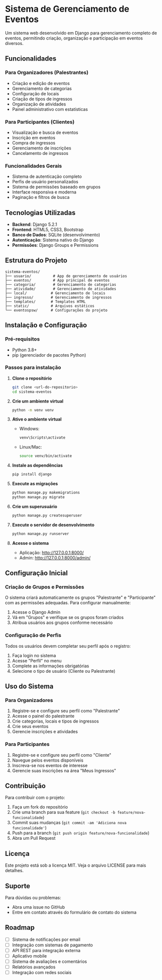 # Sistema de Gerenciamento de Eventos

Um sistema web desenvolvido em Django para gerenciamento completo de eventos, permitindo criação, organização e participação em eventos diversos.

## Funcionalidades

### Para Organizadores (Palestrantes)
- Criação e edição de eventos
- Gerenciamento de categorias
- Configuração de locais
- Criação de tipos de ingressos
- Organização de atividades
- Painel administrativo com estatísticas

### Para Participantes (Clientes)
- Visualização e busca de eventos
- Inscrição em eventos
- Compra de ingressos
- Gerenciamento de inscrições
- Cancelamento de ingressos

### Funcionalidades Gerais
- Sistema de autenticação completo
- Perfis de usuário personalizados
- Sistema de permissões baseado em grupos
- Interface responsiva e moderna
- Paginação e filtros de busca

## Tecnologias Utilizadas

- **Backend**: Django 5.2.1
- **Frontend**: HTML5, CSS3, Bootstrap
- **Banco de Dados**: SQLite (desenvolvimento)
- **Autenticação**: Sistema nativo do Django
- **Permissões**: Django Groups e Permissions

## Estrutura do Projeto

```
sistema-eventos/
├── usuario/          # App de gerenciamento de usuários
├── eventos/          # App principal de eventos
├── categoria/        # Gerenciamento de categorias
├── atividade/        # Gerenciamento de atividades
├── local/           # Gerenciamento de locais
├── ingresso/        # Gerenciamento de ingressos
├── templates/       # Templates HTML
├── static/          # Arquivos estáticos
└── eventospsw/      # Configurações do projeto
```

## Instalação e Configuração

### Pré-requisitos
- Python 3.8+
- pip (gerenciador de pacotes Python)

### Passos para instalação

1. **Clone o repositório**
   ```bash
   git clone <url-do-repositorio>
   cd sistema-eventos
   ```

2. **Crie um ambiente virtual**
   ```bash
   python -m venv venv
   ```

3. **Ative o ambiente virtual**
   - Windows:
     ```bash
     venv\Scripts\activate
     ```
   - Linux/Mac:
     ```bash
     source venv/bin/activate
     ```

4. **Instale as dependências**
   ```bash
   pip install django
   ```

5. **Execute as migrações**
   ```bash
   python manage.py makemigrations
   python manage.py migrate
   ```

6. **Crie um superusuário**
   ```bash
   python manage.py createsuperuser
   ```

7. **Execute o servidor de desenvolvimento**
   ```bash
   python manage.py runserver
   ```

8. **Acesse o sistema**
   - Aplicação: http://127.0.0.1:8000/
   - Admin: http://127.0.0.1:8000/admin/

## Configuração Inicial

### Criação de Grupos e Permissões

O sistema criará automaticamente os grupos "Palestrante" e "Participante" com as permissões adequadas. Para configurar manualmente:

1. Acesse o Django Admin
2. Vá em "Grupos" e verifique se os grupos foram criados
3. Atribua usuários aos grupos conforme necessário

### Configuração de Perfis

Todos os usuários devem completar seu perfil após o registro:
1. Faça login no sistema
2. Acesse "Perfil" no menu
3. Complete as informações obrigatórias
4. Selecione o tipo de usuário (Cliente ou Palestrante)

## Uso do Sistema

### Para Organizadores
1. Registre-se e configure seu perfil como "Palestrante"
2. Acesse o painel do palestrante
3. Crie categorias, locais e tipos de ingressos
4. Crie seus eventos
5. Gerencie inscrições e atividades

### Para Participantes
1. Registre-se e configure seu perfil como "Cliente"
2. Navegue pelos eventos disponíveis
3. Inscreva-se nos eventos de interesse
4. Gerencie suas inscrições na área "Meus Ingressos"

## Contribuição

Para contribuir com o projeto:

1. Faça um fork do repositório
2. Crie uma branch para sua feature (`git checkout -b feature/nova-funcionalidade`)
3. Commit suas mudanças (`git commit -am 'Adiciona nova funcionalidade'`)
4. Push para a branch (`git push origin feature/nova-funcionalidade`)
5. Abra um Pull Request

## Licença

Este projeto está sob a licença MIT. Veja o arquivo LICENSE para mais detalhes.

## Suporte

Para dúvidas ou problemas:
- Abra uma issue no GitHub
- Entre em contato através do formulário de contato do sistema

## Roadmap

- [ ] Sistema de notificações por email
- [ ] Integração com sistemas de pagamento
- [ ] API REST para integração externa
- [ ] Aplicativo mobile
- [ ] Sistema de avaliações e comentários
- [ ] Relatórios avançados
- [ ] Integração com redes sociais